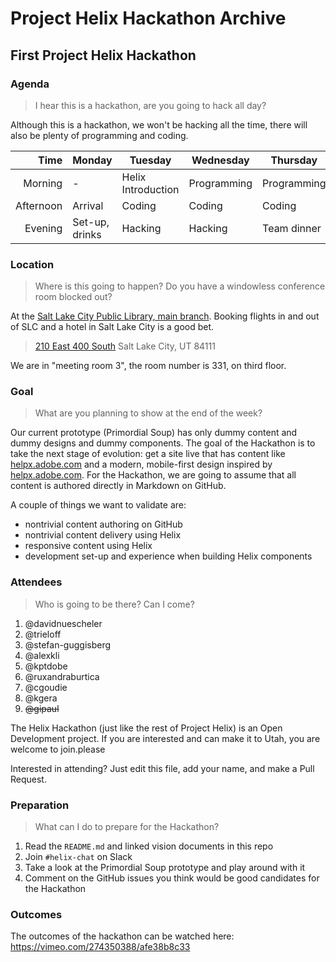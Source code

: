 # Project Helix Hackathon Archive

## First Project Helix Hackathon

### Agenda

> I hear this is a hackathon, are you going to hack all day?

Although this is a hackathon, we won't be hacking all the time, there will also be plenty of programming and coding.

| Time      | Monday         | Tuesday            | Wednesday   | Thursday    | Friday    |
| --------: | -------------- | ------------------ | ----------- | ----------- | --------- |
|   Morning | -              | Helix Introduction | Programming | Programming | Demos     |
| Afternoon | Arrival        | Coding             | Coding      | Coding      | Departure |
|   Evening | Set-up, drinks | Hacking            | Hacking     | Team dinner | -         |

### Location

> Where is this going to happen? Do you have a windowless conference room blocked out?

At the [Salt Lake City Public Library, main branch](https://www.slcpl.org/about). Booking flights in and out of SLC and a hotel in Salt Lake City is a good bet.

> [210 East 400 South](https://www.google.com/maps/place/Salt+Lake+City+Public+Library/@40.7599247,-111.8870789,17z)
> Salt Lake City, UT 84111 

We are in "meeting room 3", the room number is 331, on third floor.

### Goal

> What are you planning to show at the end of the week?

Our current prototype (Primordial Soup) has only dummy content and dummy designs and dummy components. The goal of the Hackathon is to take the next stage of evolution: get a site live that has content like [helpx.adobe.com](https://helpx.adobe.com) and a modern, mobile-first design inspired by [helpx.adobe.com](https://helpx.adobe.com). For the Hackathon, we are going to assume that all content is authored directly in Markdown on GitHub.

A couple of things we want to validate are:

- nontrivial content authoring on GitHub
- nontrivial content delivery using Helix
- responsive content using Helix
- development set-up and experience when building Helix components

### Attendees

> Who is going to be there? Can I come?

1. @davidnuescheler
2. @trieloff
3. @stefan-guggisberg
4. @alexkli
5. @kptdobe
6. @ruxandraburtica
7. @cgoudie
8. @kgera
9. ~~@gipaul~~

The Helix Hackathon (just like the rest of Project Helix) is an Open Development project. If you are interested and can make it to Utah, you are welcome to join.please

Interested in attending? Just edit this file, add your name, and make a Pull Request.

### Preparation

> What can I do to prepare for the Hackathon?

1. Read the `README.md` and linked vision documents in this repo
2. Join `#helix-chat` on Slack
3. Take a look at the Primordial Soup prototype and play around with it
4. Comment on the GitHub issues you think would be good candidates for the Hackathon

### Outcomes

The outcomes of the hackathon can be watched here: https://vimeo.com/274350388/afe38b8c33 
